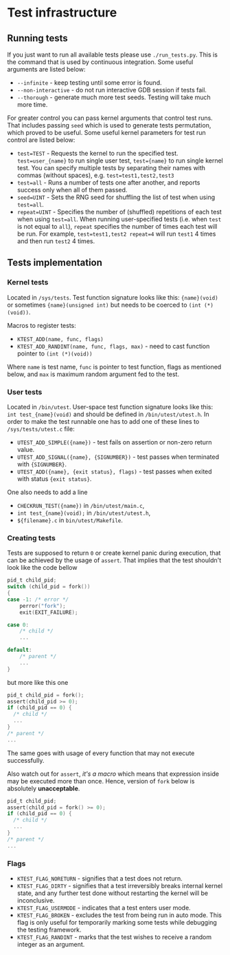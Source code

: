 # Test infrastructure

## Running tests

If you just want to run all available tests please use `./run_tests.py`. This is
the command that is used by continuous integration. Some useful arguments are
listed below:

* `--infinite` - keep testing until some error is found.
* `--non-interactive` - do not run interactive GDB session if tests fail.
* `--thorough` - generate much more test seeds. Testing will take much more time.

For greater control you can pass kernel arguments that control test runs. That
includes passing `seed` which is used to generate tests permutation, which
proved to be useful. Some useful kernel parameters for test run control are
listed below:

* `test=TEST` - Requests the kernel to run the specified test.
  `test=user_{name}` to run single user test, `test={name}` to run single kernel
  test.
  You can specify multiple tests by separating their names with commas (without spaces),
  e.g. `test=test1,test2,test3`
* `test=all` - Runs a number of tests one after another, and reports success
  only when all of them passed.
* `seed=UINT` - Sets the RNG seed for shuffling the list of test when using
  `test=all`.
* `repeat=UINT` - Specifies the number of (shuffled) repetitions of each test
  when using `test=all`.
  When running user-specified tests (i.e. when `test` is not equal to `all`),
  `repeat` specifies the number of times each test will be run. For example,
  `test=test1,test2 repeat=4` will run `test1` 4 times and then run `test2` 4 times.

## Tests implementation

### Kernel tests

Located in `/sys/tests`.
Test function signature looks like this: `{name}(void)` or sometimes
`{name}(unsigned int)` but needs to be coerced to `(int (*)(void))`.

Macros to register tests:

* `KTEST_ADD(name, func, flags)`
* `KTEST_ADD_RANDINT(name, func, flags, max)` - need to cast function pointer to
  `(int (*)(void))`

Where `name` is test name, `func` is pointer to test function,
flags as mentioned below, and `max` is maximum random argument fed to the test.

### User tests

Located in `/bin/utest`.
User-space test function signature looks like this: `int test_{name}(void)` and
should be defined in `/bin/utest/utest.h`.
In order to make the test runnable one has to add one of these lines to
`/sys/tests/utest.c` file:

* `UTEST_ADD_SIMPLE({name})` - test fails on assertion or non-zero return value.
* `UTEST_ADD_SIGNAL({name}, {SIGNUMBER})` - test passes when terminated with
  `{SIGNUMBER}`.
* `UTEST_ADD({name}, {exit status}, flags)` - test passes when exited with
  status `{exit status}`.

One also needs to add a line

* `CHECKRUN_TEST({name})` in `/bin/utest/main.c`,
* `int test_{name}(void);` in `/bin/utest/utest.h`,
* `${filename}.c` in `bin/utest/Makefile`.

### Creating tests

Tests are supposed to return `0` or create kernel panic during execution,
that can be achieved by the usage of `assert`. That implies that the test
shouldn't look like the code bellow

```c
pid_t child_pid;
switch (child_pid = fork())
{
case -1: /* error */
    perror("fork");
    exit(EXIT_FAILURE);

case 0:               
    /* child */
    ...

default:               
    /* parent */
    ...
}
```

but more like this one

```c
pid_t child_pid = fork();
assert(child_pid >= 0);
if (child_pid == 0) {
  /* child */
  ...
}
/* parent */
...
```

The same goes with usage of every function that may not execute successfully.

Also watch out for `assert`, *it's a macro* which means that expression
inside may be executed more than once. Hence, version of `fork` below is
absolutely **unacceptable**.

```c
pid_t child_pid;
assert(child_pid = fork() >= 0);
if (child_pid == 0) {
  /* child */
  ...
}
/* parent */
...
```

### Flags

* `KTEST_FLAG_NORETURN` - signifies that a test does not return.
* `KTEST_FLAG_DIRTY` - signifies that a test irreversibly breaks internal kernel
  state, and any further test done without restarting the kernel will be
  inconclusive.
* `KTEST_FLAG_USERMODE` - indicates that a test enters user mode.
* `KTEST_FLAG_BROKEN` - excludes the test from being run in auto mode. This flag
  is only useful for temporarily marking some tests while debugging the testing
  framework.
* `KTEST_FLAG_RANDINT` - marks that the test wishes to receive a random integer
  as an argument.
